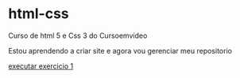 # html-css
 Curso de html 5 e Css 3 do Cursoemvideo

 Estou aprendendo a criar site e agora vou gerenciar meu repositorio

<a href="https://https://izaiasgjunior.github.io/html-css/exercicios/ex001/index.html"> executar exercicio 1 </p>